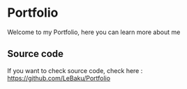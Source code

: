 # Portfolio
Welcome to my Portfolio, here you can learn more about me

## Source code
If you want to check source code, check here : https://github.com/LeBaku/Portfolio
